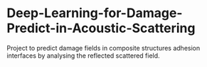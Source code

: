# Deep-Learning-for-Damage-Predict-in-Acoustic-Scattering
Project to predict damage fields in composite structures adhesion interfaces by analysing the reflected scattered field.
